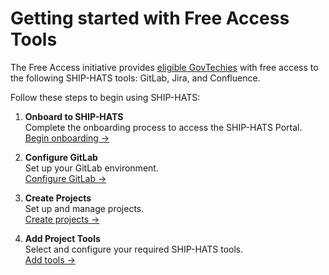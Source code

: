 # Getting started with Free Access Tools

The Free Access initiative provides [eligible GovTechies](/eligibility.md) with free access to the following SHIP-HATS tools: GitLab, Jira, and Confluence.

Follow these steps to begin using SHIP-HATS:

1. **Onboard to SHIP-HATS**  
   Complete the onboarding process to access the SHIP-HATS Portal.  
   [Begin onboarding →](https://docs.developer.tech.gov.sg/docs/ship-hats-docs/getting-started/onboard-via-ship-hats-portal?id=step-2-onboard-to-ship-hats)

2. **Configure GitLab**  
   Set up your GitLab environment.  
   [Configure GitLab →](https://docs.developer.tech.gov.sg/docs/ship-hats-docs/getting-started/configure-gitlab?id=step-3-configure-gitlab)

3. **Create Projects**  
   Set up and manage projects.  
   [Create projects →](https://docs.developer.tech.gov.sg/docs/ship-hats-docs/portal/manage-projects?id=create-new-projects)

4. **Add Project Tools**  
   Select and configure your required SHIP-HATS tools.  
   [Add tools →](https://docs.developer.tech.gov.sg/docs/ship-hats-docs/portal/manage-tools?id=manage-tools)
